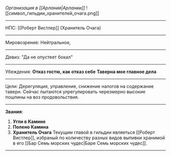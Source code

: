 *Организация в [[Арлания|Арлании]]*
![[символ_гильдии_хранителей_очага.png]]
_____
НПС: [[Роберт Вистлер]] (Хранитель Очага)
_____
Мировозрение: Нейтральное, 
_____
Девиз: "Да не опустеет бокал"
____
Убеждения:
**Отказ гостю, как отказ себе**
**Таверна мое главное дела**
_______
Цели: Дерегуляция, управление, снижение налогов на содержание таверн. Сейчас пытаются улрегулировать черезмерно высокие пошлины на воз продовольствия. 
______
**Звания:**
1.  **Угли в Камине** 
2. **Полено Камина** 
3. **Хранитель Очага** Текущим главой в гильдии являеться [[Роберт Вистлер]], избраный по количеству разных видов выпивки хранимой в его [[Бар Семь морских чудес|Баре Семь морских чудес]]. 
______


